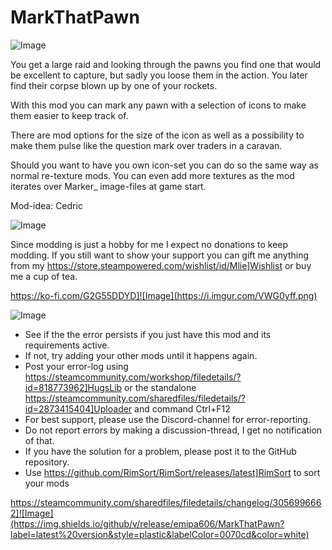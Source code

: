 # MarkThatPawn

![Image](https://i.imgur.com/iCj5o7O.png)


You get a large raid and looking through the pawns you find one that would be excellent to capture, but sadly you loose them in the action. You later find their corpse blown up by one of your rockets.

With this mod you can mark any pawn with a selection of icons to make them easier to keep track of.

There are mod options for the size of the icon as well as a possibility to make them pulse like the question mark over traders in a caravan.

Should you want to have you own icon-set you can do so the same way as normal re-texture mods.
You can even add more textures as the mod iterates over Marker_ image-files at game start.

Mod-idea: Cedric

![Image](https://i.imgur.com/Ds0rBAD.png)

Since modding is just a hobby for me I expect no donations to keep modding. If you still want to show your support you can gift me anything from my https://store.steampowered.com/wishlist/id/Mlie]Wishlist or buy me a cup of tea.

https://ko-fi.com/G2G55DDYD]![Image](https://i.imgur.com/VWG0yff.png)


![Image](https://i.imgur.com/5xwDG6H.png)



-  See if the the error persists if you just have this mod and its requirements active.
-  If not, try adding your other mods until it happens again.
-  Post your error-log using https://steamcommunity.com/workshop/filedetails/?id=818773962]HugsLib or the standalone https://steamcommunity.com/sharedfiles/filedetails/?id=2873415404]Uploader and command Ctrl+F12
-  For best support, please use the Discord-channel for error-reporting.
-  Do not report errors by making a discussion-thread, I get no notification of that.
-  If you have the solution for a problem, please post it to the GitHub repository.
-  Use https://github.com/RimSort/RimSort/releases/latest]RimSort to sort your mods



https://steamcommunity.com/sharedfiles/filedetails/changelog/3056996662]![Image](https://img.shields.io/github/v/release/emipa606/MarkThatPawn?label=latest%20version&style=plastic&labelColor=0070cd&color=white)


